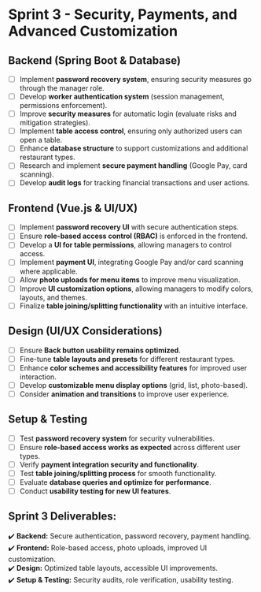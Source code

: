 # Sprint 3 - Security, Payments, and Advanced Customization

## Backend (Spring Boot & Database)
- [ ] Implement **password recovery system**, ensuring security measures go through the manager role.
- [ ] Develop **worker authentication system** (session management, permissions enforcement).
- [ ] Improve **security measures** for automatic login (evaluate risks and mitigation strategies).
- [ ] Implement **table access control**, ensuring only authorized users can open a table.
- [ ] Enhance **database structure** to support customizations and additional restaurant types.
- [ ] Research and implement **secure payment handling** (Google Pay, card scanning).
- [ ] Develop **audit logs** for tracking financial transactions and user actions.

## Frontend (Vue.js & UI/UX)
- [ ] Implement **password recovery UI** with secure authentication steps.
- [ ] Ensure **role-based access control (RBAC)** is enforced in the frontend.
- [ ] Develop a **UI for table permissions**, allowing managers to control access.
- [ ] Implement **payment UI**, integrating Google Pay and/or card scanning where applicable.
- [ ] Allow **photo uploads for menu items** to improve menu visualization.
- [ ] Improve **UI customization options**, allowing managers to modify colors, layouts, and themes.
- [ ] Finalize **table joining/splitting functionality** with an intuitive interface.

## Design (UI/UX Considerations)
- [ ] Ensure **Back button usability remains optimized**.
- [ ] Fine-tune **table layouts and presets** for different restaurant types.
- [ ] Enhance **color schemes and accessibility features** for improved user interaction.
- [ ] Develop **customizable menu display options** (grid, list, photo-based).
- [ ] Consider **animation and transitions** to improve user experience.

## Setup & Testing
- [ ] Test **password recovery system** for security vulnerabilities.
- [ ] Ensure **role-based access works as expected** across different user types.
- [ ] Verify **payment integration security and functionality**.
- [ ] Test **table joining/splitting process** for smooth functionality.
- [ ] Evaluate **database queries and optimize for performance**.
- [ ] Conduct **usability testing for new UI features**.

## Sprint 3 Deliverables:
✔️ **Backend:** Secure authentication, password recovery, payment handling.  
✔️ **Frontend:** Role-based access, photo uploads, improved UI customization.  
✔️ **Design:** Optimized table layouts, accessible UI improvements.  
✔️ **Setup & Testing:** Security audits, role verification, usability testing.  
